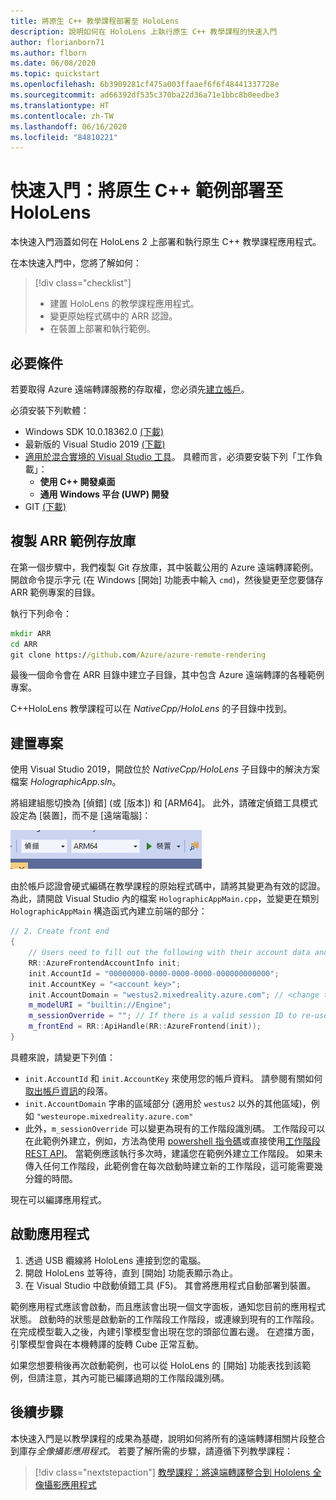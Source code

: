 ```yaml
---
title: 將原生 C++ 教學課程部署至 HoloLens
description: 說明如何在 HoloLens 上執行原生 C++ 教學課程的快速入門
author: florianborn71
ms.author: flborn
ms.date: 06/08/2020
ms.topic: quickstart
ms.openlocfilehash: 6b3909281cf475a003ffaaef6f6f48441337728e
ms.sourcegitcommit: ad66392df535c370ba22d36a71e1bbc8b0eedbe3
ms.translationtype: HT
ms.contentlocale: zh-TW
ms.lasthandoff: 06/16/2020
ms.locfileid: "84810221"
---
```

# <a name="quickstart-deploy-native-c-sample-to-hololens"></a>快速入門：將原生 C++ 範例部署至 HoloLens

本快速入門涵蓋如何在 HoloLens 2 上部署和執行原生 C++ 教學課程應用程式。

在本快速入門中，您將了解如何：

> [!div class="checklist"]
>
>* 建置 HoloLens 的教學課程應用程式。
>* 變更原始程式碼中的 ARR 認證。
>* 在裝置上部署和執行範例。

## <a name="prerequisites"></a>必要條件

若要取得 Azure 遠端轉譯服務的存取權，您必須先[建立帳戶](../../../how-tos/create-an-account.md)。

必須安裝下列軟體：

* Windows SDK 10.0.18362.0 [(下載)](https://developer.microsoft.com/windows/downloads/windows-10-sdk)
* 最新版的 Visual Studio 2019 [(下載)](https://visualstudio.microsoft.com/vs/older-downloads/)
* [適用於混合實境的 Visual Studio 工具](https://docs.microsoft.com/windows/mixed-reality/install-the-tools)。 具體而言，必須要安裝下列「工作負載」：
  * **使用 C++ 開發桌面**
  * **通用 Windows 平台 (UWP) 開發**
* GIT [(下載)](https://git-scm.com/downloads)

## <a name="clone-the-arr-samples-repository"></a>複製 ARR 範例存放庫

在第一個步驟中，我們複製 Git 存放庫，其中裝載公用的 Azure 遠端轉譯範例。 開啟命令提示字元 (在 Windows [開始] 功能表中輸入 `cmd`)，然後變更至您要儲存 ARR 範例專案的目錄。

執行下列命令：

```cmd
mkdir ARR
cd ARR
git clone https://github.com/Azure/azure-remote-rendering
```

最後一個命令會在 ARR 目錄中建立子目錄，其中包含 Azure 遠端轉譯的各種範例專案。

C++HoloLens 教學課程可以在 *NativeCpp/HoloLens* 的子目錄中找到。

## <a name="build-the-project"></a>建置專案

使用 Visual Studio 2019，開啟位於 *NativeCpp/HoloLens* 子目錄中的解決方案檔案 *HolographicApp.sln*。

將組建組態切換為 [偵錯] (或 [版本]) 和 [ARM64]。 此外，請確定偵錯工具模式設定為 [裝置]，而不是 [遠端電腦]：

![Visual Studio 組態](media/vs-config-native-cpp-tutorial.png)

由於帳戶認證會硬式編碼在教學課程的原始程式碼中，請將其變更為有效的認證。 為此，請開啟 Visual Studio 內的檔案 `HolographicAppMain.cpp`，並變更在類別 `HolographicAppMain` 構造函式內建立前端的部分：


```cpp
// 2. Create front end
{
    // Users need to fill out the following with their account data and model
    RR::AzureFrontendAccountInfo init;
    init.AccountId = "00000000-0000-0000-0000-000000000000";
    init.AccountKey = "<account key>";
    init.AccountDomain = "westus2.mixedreality.azure.com"; // <change to your region>
    m_modelURI = "builtin://Engine";
    m_sessionOverride = ""; // If there is a valid session ID to re-use, put it here. Otherwise a new one is created
    m_frontEnd = RR::ApiHandle(RR::AzureFrontend(init));
}
```

具體來說，請變更下列值：
* `init.AccountId` 和 `init.AccountKey` 來使用您的帳戶資料。 請參閱有關如何[取出帳戶資訊](../../../how-tos/create-an-account.md#retrieve-the-account-information)的段落。
* `init.AccountDomain` 字串的區域部分 (適用於 `westus2` 以外的其他區域)，例如 `"westeurope.mixedreality.azure.com"`
* 此外，`m_sessionOverride` 可以變更為現有的工作階段識別碼。 工作階段可以在此範例外建立，例如，方法為使用 [powershell 指令碼](../../../samples/powershell-example-scripts.md#script-renderingsessionps1)或直接使用[工作階段 REST API](../../../how-tos/session-rest-api.md#create-a-session)。
當範例應該執行多次時，建議您在範例外建立工作階段。 如果未傳入任何工作階段，此範例會在每次啟動時建立新的工作階段，這可能需要幾分鐘的時間。

現在可以編譯應用程式。

## <a name="launch-the-application"></a>啟動應用程式

1. 透過 USB 纜線將 HoloLens 連接到您的電腦。
1. 開啟 HoloLens 並等待，直到 [開始] 功能表顯示為止。
1. 在 Visual Studio 中啟動偵錯工具 (F5)。 其會將應用程式自動部署到裝置。

範例應用程式應該會啟動，而且應該會出現一個文字面板，通知您目前的應用程式狀態。 啟動時的狀態是啟動新的工作階段工作階段，或連線到現有的工作階段。 在完成模型載入之後，內建引擎模型會出現在您的頭部位置右邊。 在遮擋方面，引擎模型會與在本機轉譯的旋轉 Cube 正常互動。

 如果您想要稍後再次啟動範例，也可以從 HoloLens 的 [開始] 功能表找到該範例，但請注意，其內可能已編譯過期的工作階段識別碼。

## <a name="next-steps"></a>後續步驟

本快速入門是以教學課程的成果為基礎，說明如何將所有的遠端轉譯相關片段整合到庫存*全像攝影應用程式*。 若要了解所需的步驟，請遵循下列教學課程：

> [!div class="nextstepaction"]
> [教學課程：將遠端轉譯整合到 Hololens 全像攝影應用程式](../../../tutorials/native-cpp/hololens/integrate-remote-rendering-into-holographic-app.md)
